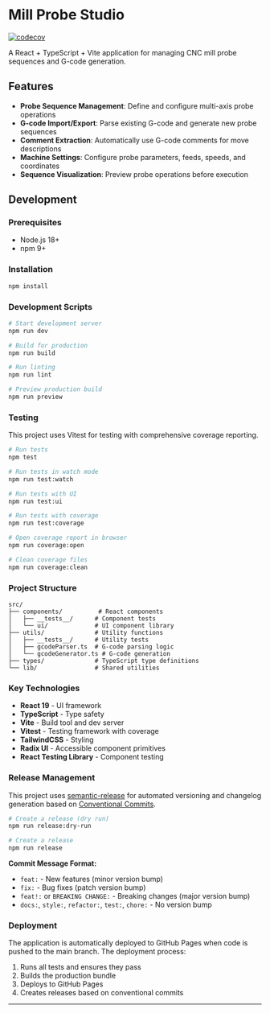 # Mill Probe Studio

[![codecov](https://codecov.io/gh/JerrettDavis/MillProbeStudio/graph/badge.svg?token=U1R3CDU1B0)](https://codecov.io/gh/JerrettDavis/MillProbeStudio)

A React + TypeScript + Vite application for managing CNC mill probe sequences and G-code generation.

## Features

- **Probe Sequence Management**: Define and configure multi-axis probe operations
- **G-code Import/Export**: Parse existing G-code and generate new probe sequences
- **Comment Extraction**: Automatically use G-code comments for move descriptions
- **Machine Settings**: Configure probe parameters, feeds, speeds, and coordinates
- **Sequence Visualization**: Preview probe operations before execution

## Development

### Prerequisites

- Node.js 18+ 
- npm 9+

### Installation

```bash
npm install
```

### Development Scripts

```bash
# Start development server
npm run dev

# Build for production
npm run build

# Run linting
npm run lint

# Preview production build
npm run preview
```

### Testing

This project uses Vitest for testing with comprehensive coverage reporting.

```bash
# Run tests
npm test

# Run tests in watch mode
npm run test:watch

# Run tests with UI
npm run test:ui

# Run tests with coverage
npm run test:coverage

# Open coverage report in browser
npm run coverage:open

# Clean coverage files
npm run coverage:clean
```

### Project Structure

```
src/
├── components/          # React components
│   ├── __tests__/      # Component tests
│   └── ui/             # UI component library
├── utils/              # Utility functions
│   ├── __tests__/      # Utility tests
│   ├── gcodeParser.ts  # G-code parsing logic
│   └── gcodeGenerator.ts # G-code generation
├── types/              # TypeScript type definitions
└── lib/                # Shared utilities
```

### Key Technologies

- **React 19** - UI framework
- **TypeScript** - Type safety
- **Vite** - Build tool and dev server
- **Vitest** - Testing framework with coverage
- **TailwindCSS** - Styling
- **Radix UI** - Accessible component primitives
- **React Testing Library** - Component testing

### Release Management

This project uses [semantic-release](https://semantic-release.gitbook.io/) for automated versioning and changelog generation based on [Conventional Commits](https://conventionalcommits.org/).

```bash
# Create a release (dry run)
npm run release:dry-run

# Create a release
npm run release
```

**Commit Message Format:**
- `feat:` - New features (minor version bump)
- `fix:` - Bug fixes (patch version bump)  
- `feat!:` or `BREAKING CHANGE:` - Breaking changes (major version bump)
- `docs:`, `style:`, `refactor:`, `test:`, `chore:` - No version bump

### Deployment

The application is automatically deployed to GitHub Pages when code is pushed to the main branch. The deployment process:

1. Runs all tests and ensures they pass
2. Builds the production bundle
3. Deploys to GitHub Pages
4. Creates releases based on conventional commits

---

